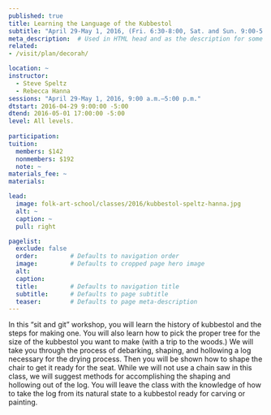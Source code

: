 ```yaml
---
published: true
title: Learning the Language of the Kubbestol
subtitle: "April 29-May 1, 2016, (Fri. 6:30-8:00, Sat. and Sun. 9:00-5:00) with Steve Speltz and Rebecca Hanna"
meta_description:  # Used in HTML head and as the description for some search engines
related:
- /visit/plan/decorah/

location: ~
instructor: 
  - Steve Speltz 
  - Rebecca Hanna
sessions: "April 29-May 1, 2016, 9:00 a.m.–5:00 p.m."
dtstart: 2016-04-29 9:00:00 -5:00
dtend: 2016-05-01 17:00:00 -5:00
level: All levels. 
  
participation: 
tuition:
  members: $142
  nonmembers: $192
  note: ~
materials_fee: ~
materials: 

lead:
  image: folk-art-school/classes/2016/kubbestol-speltz-hanna.jpg
  alt: ~
  caption: ~
  pull: right

pagelist:
  exclude: false
  order:         # Defaults to navigation order  
  image:         # Defaults to cropped page hero image
  alt:
  caption:
  title:         # Defaults to navigation title
  subtitle:      # Defaults to page subtitle
  teaser:        # Defaults to page meta-description 
---
```

In this “sit and git” workshop, you will learn the history of kubbestol and the steps for making one. You will also learn how to pick the proper tree for the size of the kubbestol you want to make (with a trip to the woods.) We will take you through the process of debarking, shaping, and hollowing a log necessary for the drying process. Then you will be shown how to shape the chair to get it ready for the seat. While we will not use a chain saw in this class, we will suggest methods for accomplishing the shaping and hollowing out of the log. You will leave the class with the knowledge of how to take the log from its natural state to a kubbestol ready for carving or painting.